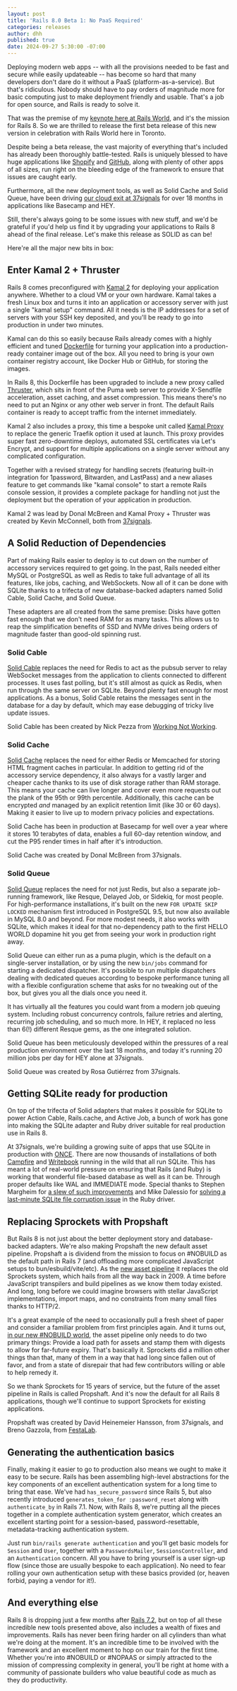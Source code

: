 ```yaml
---
layout: post
title: 'Rails 8.0 Beta 1: No PaaS Required'
categories: releases
author: dhh
published: true
date: 2024-09-27 5:30:00 -07:00
---
```


Deploying modern web apps -- with all the provisions needed to be fast and secure while easily updateable -- has become so hard that many developers don't dare do it without a PaaS (platform-as-a-service). But that's ridiculous. Nobody should have to pay orders of magnitude more for basic computing just to make deployment friendly and usable. That's a job for open source, and Rails is ready to solve it.

That was the premise of my [keynote here at Rails World](https://www.youtube.com/watch?v=-cEn_83zRFw), and it's the mission for Rails 8. So we are thrilled to release the first beta release of this new version in celebration with Rails World here in Toronto.

Despite being a beta release, the vast majority of everything that's included has already been thoroughly battle-tested. Rails is uniquely blessed to have huge applications like [Shopify](https://shopify.com) and [GitHub](https://github.com), along with plenty of other apps of all sizes, run right on the bleeding edge of the framework to ensure that issues are caught early.

Furthermore, all the new deployment tools, as well as Solid Cache and Solid Queue, have been driving [our cloud exit at 37signals](https://basecamp.com/cloud-exit) for over 18 months in applications like Basecamp and HEY.

Still, there's always going to be some issues with new stuff, and we'd be grateful if you'd help us find it by upgrading your applications to Rails 8 ahead of the final release. Let's make this release as SOLID as can be!

Here're all the major new bits in box:

## Enter Kamal 2 + Thruster

Rails 8 comes preconfigured with [Kamal 2](https://kamal-deploy.org) for deploying your application anywhere. Whether to a cloud VM or your own hardware. Kamal takes a fresh Linux box and turns it into an application or accessory server with just a single "kamal setup" command. All it needs is the IP addresses for a set of servers with your SSH key deposited, and you'll be ready to go into production in under two minutes.

Kamal can do this so easily because Rails already comes with a highly efficient and tuned [Dockerfile](https://github.com/rails/rails/blob/main/railties/lib/rails/generators/rails/app/templates/Dockerfile.tt) for turning your application into a production-ready container image out of the box. All you need to bring is your own container registry account, like Docker Hub or GitHub, for storing the images.

In Rails 8, this Dockerfile has been upgraded to include a new proxy called [Thruster](https://github.com/basecamp/thruster), which sits in front of the Puma web server to provide X-Sendfile acceleration, asset caching, and asset compression. This means there's no need to put an Nginx or any other web server in front. The default Rails container is ready to accept traffic from the internet immediately.

Kamal 2 also includes a proxy, this time a bespoke unit called [Kamal Proxy](https://github.com/basecamp/kamal-proxy) to replace the generic Traefik option it used at launch. This proxy provides super fast zero-downtime deploys, automated SSL certificates via Let's Encrypt, and support for multiple applications on a single server without any complicated configuration.

Together with a revised strategy for handling secrets (featuring built-in integration for 1password, Bitwarden, and LastPass) and a new aliases feature to get commands like "kamal console" to start a remote Rails console session, it provides a complete package for handling not just the deployment but the operation of your application in production.

Kamal 2 was lead by Donal McBreen and Kamal Proxy + Thruster was created by Kevin McConnell, both from [37signals](https://37signals.com).

## A Solid Reduction of Dependencies

Part of making Rails easier to deploy is to cut down on the number of accessory services required to get going. In the past, Rails needed either MySQL or PostgreSQL as well as Redis to take full advantage of all its features, like jobs, caching, and WebSockets. Now all of it can be done with SQLite thanks to a trifecta of new database-backed adapters named Solid Cable, Solid Cache, and Solid Queue.

These adapters are all created from the same premise: Disks have gotten fast enough that we don't need RAM for as many tasks. This allows us to reap the simplification benefits of SSD and NVMe drives being orders of magnitude faster than good-old spinning rust. 

### Solid Cable

[Solid Cable](https://github.com/rails/solid_cable) replaces the need for Redis to act as the pubsub server to relay WebSocket messages from the application to clients connected to different processes. It uses fast polling, but it's still almost as quick as Redis, when run through the same server on SQLite. Beyond plenty fast enough for most applications. As a bonus, Solid Cable retains the messages sent in the database for a day by default, which may ease debugging of tricky live update issues.

Solid Cable has been created by Nick Pezza from [Working Not Working](https://workingnotworking.com/).

### Solid Cache

[Solid Cache](https://github.com/rails/solid_cache) replaces the need for either Redis or Memcached for storing HTML fragment caches in particular. In addition to getting rid of the accessory service dependency, it also always for a vastly larger and cheaper cache thanks to its use of disk storage rather than RAM storage. This means your cache can live longer and cover even more requests out the plank of the 95th or 99th percentile. Additionally, this cache can be encrypted _and_ managed by an explicit retention limit (like 30 or 60 days). Making it easier to live up to modern privacy policies and expectations.

Solid Cache has been in production at Basecamp for well over a year where it stores 10 terabytes of data, enables a full 60-day retention window, and cut the P95 render times in half after it's introduction.

Solid Cache was created by Donal McBreen from 37signals.

### Solid Queue

[Solid Queue](https://github.com/rails/solid_queue) replaces the need for not just Redis, but also a separate job-running framework, like Resque, Delayed Job, or Sidekiq, for most people. For high-performance installations, it's built on the new `FOR UPDATE SKIP LOCKED` mechanism first introduced in PostgreSQL 9.5, but now also available in MySQL 8.0 and beyond. For more modest needs, it also works with SQLite, which makes it ideal for that no-dependency path to the first HELLO WORLD dopamine hit you get from seeing your work in production right away.

Solid Queue can either run as a puma plugin, which is the default on a single-server installation, or by using the new `bin/jobs` command for starting a dedicated dispatcher. It's possible to run multiple dispatchers dealing with dedicated queues according to bespoke performance tuning all with a flexible configuration scheme that asks for no tweaking out of the box, but gives you all the dials once you need it.

It has virtually all the features you could want from a modern job queuing system. Including robust concurrency controls, failure retries and alerting, recurring job scheduling, and so much more. In HEY, it replaced no less than 6(!) different Resque gems, as the one integrated solution.

Solid Queue has been meticulously developed within the pressures of a real production environment over the last 18 months, and today it's running 20 million jobs per day for HEY alone at 37signals. 

Solid Queue was created by Rosa Gutiérrez from 37signals.

## Getting SQLite ready for production

On top of the trifecta of Solid adapters that makes it possible for SQLite to power Action Cable, Rails.cache, and Active Job, a bunch of work has gone into making the SQLite adapter and Ruby driver suitable for real production use in Rails 8.

At 37signals, we're building a growing suite of apps that use SQLite in production with [ONCE](https://once.com/). There are now thousands of installations of both [Campfire](https://once.com/campfire) and [Writebook](https://once.com/writebook) running in the wild that all run SQLite. This has meant a lot of real-world pressure on ensuring that Rails (and Ruby) is working that wonderful file-based database as well as it can be. Through proper defaults like WAL and IMMEDIATE mode. Special thanks to Stephen Margheim for [a slew of such improvements](https://github.com/rails/rails/pulls?q=is%3Apr+author%3Afractaledmind) and Mike Dalessio for [solving a last-minute SQLite file corruption issue](https://github.com/sparklemotion/SQLite3-ruby/pull/558) in the Ruby driver.

## Replacing Sprockets with Propshaft

But Rails 8 is not just about the better deployment story and database-backed adapters. We're also making Propshaft the new default asset pipeline. Propshaft a is dividend from the mission to focus on #NOBUILD as the default path in Rails 7 (and offloading more complicated JavaScript setups to bun/esbuild/vite/etc). As the [new asset pipeline](https://world.hey.com/dhh/introducing-propshaft-ee60f4f6) it replaces the old Sprockets system, which hails from all the way back in 2009. A time before JavaScript transpilers and build pipelines as we know them today existed. And long, long before we could imagine browsers with stellar JavaScript implementations, import maps, and no constraints from many small files thanks to HTTP/2.

It's a great example of the need to occasionally pull a fresh sheet of paper and consider a familiar problem from first principles again. And it turns out, [in our new #NOBUILD world](https://world.hey.com/dhh/once-1-is-entirely-nobuild-for-the-front-end-ce56f6d7), the asset pipeline only needs to do two primary things: Provide a load path for assets and stamp them with digests to allow for far-future expiry. That's basically it. Sprockets did a million other things than that, many of them in a way that had long since fallen out of favor, and from a state of disrepair that had few contributors willing or able to help remedy it.

So we thank Sprockets for 15 years of service, but the future of the asset pipeline in Rails is called Propshaft. And it's now the default for all Rails 8 applications, though we'll continue to support Sprockets for existing applications.

Propshaft was created by David Heinemeier Hansson, from 37signals, and Breno Gazzola, from [FestaLab](https://festalab.com.br/).

## Generating the authentication basics

Finally, making it easier to go to production also means we ought to make it easy to be secure. Rails has been assembling high-level abstractions for the key components of an excellent authentication system for a long time to bring that ease. We've had `has_secure_password` since Rails 5, but also recently introduced `generates_token_for :password_reset` along with `authenticate_by` in Rails 7.1. Now, with Rails 8, we're putting all the pieces together in a complete authentication system generator, which creates an excellent starting point for a session-based, password-resettable, metadata-tracking authentication system.

Just run `bin/rails generate authentication` and you'll get basic models for `Session` and `User`, together with a `PasswordsMailer`, `SessionsController`, and an `Authentication` concern. All you have to bring yourself is a user sign-up flow (since those are usually bespoke to each application). No need to fear rolling your own authentication setup with these basics provided (or, heaven forbid, paying a vendor for it!).

## And everything else

Rails 8 is dropping just a few months after [Rails 7.2](https://rubyonrails.org/2024/8/10/Rails-7-2-0-has-been-released), but on top of all these incredible new tools presented above, also includes a wealth of fixes and improvements. Rails has never been firing harder on all cylinders than what we're doing at the moment. It's an incredible time to be involved with the framework and an excellent moment to hop on our train for the first time. Whether you're into #NOBUILD or #NOPAAS or simply attracted to the mission of compressing complexity in general, you'll be right at home with a community of passionate builders who value beautiful code as much as they do productivity.
